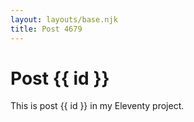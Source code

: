 ```yaml
---
layout: layouts/base.njk
title: Post 4679
---
```


# Post {{ id }}

This is post {{ id }} in my Eleventy project.
